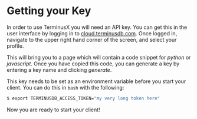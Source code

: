 # Getting your Key

In order to use TerminusX you will need an API key. You can get this
in the user interface by logging in to
[cloud.terminusdb.com](https://cloud.terminusdb.com). Once logged in,
navigate to the upper right hand corner of the screen, and select your profile.

This will bring you to a page which will contain a code snippet for
*python* or *javascript*. Once you have copied this code, you can
generate a key by entering a key name and clicking *generate*.

This key needs to be set as an environment variable before you start
your client. You can do this in `bash` with the following:

```bash
$ export TERMINUSDB_ACCESS_TOKEN="my very long token here"
```
Now you are ready to start your client!
